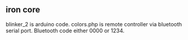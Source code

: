 ## iron core

blinker_2 is arduino code. colors.php is remote controller via bluetooth serial port. Bluetooth code either 0000 or 1234.


